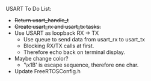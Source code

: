USART To Do List:
- ~~Return usart_handle_t~~
- ~~Create usart_rx and usart_tx tasks.~~
- Use USART as loopback RX -> TX
    - Use queue to send data from usart_rx to usart_tx
    - Blocking RX/TX calls at first.
    - Therefore echo back on terminal display.
- Maybe change color?
    - '\x1B' is escape sequence, therefore one char.
- Update FreeRTOSConfig.h
